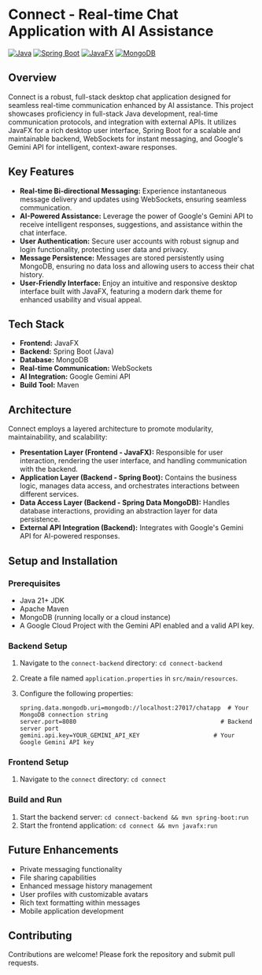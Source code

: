 # Connect - Real-time Chat Application with AI Assistance

[![Java](https://img.shields.io/badge/Java-21+-orange)](https://www.oracle.com/java/technologies/javase-jdk21-downloads.html)
[![Spring Boot](https://img.shields.io/badge/Spring_Boot-3.1.0-brightgreen)](https://spring.io/projects/spring-boot)
[![JavaFX](https://img.shields.io/badge/JavaFX-21-blue)](https://openjfx.io/)
[![MongoDB](https://img.shields.io/badge/MongoDB-4.4+-green)](https://www.mongodb.com/)

## Overview

Connect is a robust, full-stack desktop chat application designed for seamless real-time communication enhanced by AI assistance. This project showcases proficiency in full-stack Java development, real-time communication protocols, and integration with external APIs. It utilizes JavaFX for a rich desktop user interface, Spring Boot for a scalable and maintainable backend, WebSockets for instant messaging, and Google's Gemini API for intelligent, context-aware responses.

## Key Features

*   **Real-time Bi-directional Messaging:** Experience instantaneous message delivery and updates using WebSockets, ensuring seamless communication.
*   **AI-Powered Assistance:** Leverage the power of Google's Gemini API to receive intelligent responses, suggestions, and assistance within the chat interface.
*   **User Authentication:** Secure user accounts with robust signup and login functionality, protecting user data and privacy.
*   **Message Persistence:** Messages are stored persistently using MongoDB, ensuring no data loss and allowing users to access their chat history.
*   **User-Friendly Interface:** Enjoy an intuitive and responsive desktop interface built with JavaFX, featuring a modern dark theme for enhanced usability and visual appeal.

## Tech Stack

*   **Frontend:** JavaFX
*   **Backend:** Spring Boot (Java)
*   **Database:** MongoDB
*   **Real-time Communication:** WebSockets
*   **AI Integration:** Google Gemini API
*   **Build Tool:** Maven

## Architecture

Connect employs a layered architecture to promote modularity, maintainability, and scalability:

*   **Presentation Layer (Frontend - JavaFX):** Responsible for user interaction, rendering the user interface, and handling communication with the backend.
*   **Application Layer (Backend - Spring Boot):** Contains the business logic, manages data access, and orchestrates interactions between different services.
*   **Data Access Layer (Backend - Spring Data MongoDB):** Handles database interactions, providing an abstraction layer for data persistence.
*   **External API Integration (Backend):** Integrates with Google's Gemini API for AI-powered responses.

## Setup and Installation

### Prerequisites

*   Java 21+ JDK
*   Apache Maven
*   MongoDB (running locally or a cloud instance)
*   A Google Cloud Project with the Gemini API enabled and a valid API key.

### Backend Setup

1.  Navigate to the `connect-backend` directory: `cd connect-backend`
2.  Create a file named `application.properties` in `src/main/resources`.
3.  Configure the following properties:

    ```properties
    spring.data.mongodb.uri=mongodb://localhost:27017/chatapp  # Your MongoDB connection string
    server.port=8080                                         # Backend server port
    gemini.api.key=YOUR_GEMINI_API_KEY                     # Your Google Gemini API key
    ```

### Frontend Setup

1.  Navigate to the `connect` directory: `cd connect`

### Build and Run

1.  Start the backend server: `cd connect-backend && mvn spring-boot:run`
2.  Start the frontend application: `cd connect && mvn javafx:run`

## Future Enhancements

*   Private messaging functionality
*   File sharing capabilities
*   Enhanced message history management
*   User profiles with customizable avatars
*   Rich text formatting within messages
*   Mobile application development

## Contributing

Contributions are welcome! Please fork the repository and submit pull requests.

